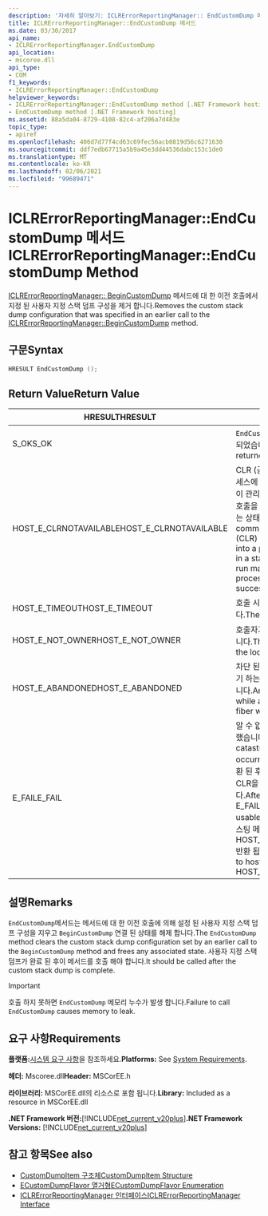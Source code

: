 ```yaml
---
description: '자세히 알아보기: ICLRErrorReportingManager:: EndCustomDump 메서드'
title: ICLRErrorReportingManager::EndCustomDump 메서드
ms.date: 03/30/2017
api_name:
- ICLRErrorReportingManager.EndCustomDump
api_location:
- mscoree.dll
api_type:
- COM
f1_keywords:
- ICLRErrorReportingManager::EndCustomDump
helpviewer_keywords:
- ICLRErrorReportingManager::EndCustomDump method [.NET Framework hosting]
- EndCustomDump method [.NET Framework hosting]
ms.assetid: 88a5da04-8729-4108-82c4-af206a7d483e
topic_type:
- apiref
ms.openlocfilehash: 406d7d77f4cd63c69fec56acb0819d56c6271630
ms.sourcegitcommit: ddf7edb67715a5b9a45e3dd44536dabc153c1de0
ms.translationtype: MT
ms.contentlocale: ko-KR
ms.lasthandoff: 02/06/2021
ms.locfileid: "99689471"
---
```

# <a name="iclrerrorreportingmanagerendcustomdump-method"></a><span data-ttu-id="45565-103">ICLRErrorReportingManager::EndCustomDump 메서드</span><span class="sxs-lookup"><span data-stu-id="45565-103">ICLRErrorReportingManager::EndCustomDump Method</span></span>

<span data-ttu-id="45565-104">[ICLRErrorReportingManager:: BeginCustomDump](iclrerrorreportingmanager-begincustomdump-method.md) 메서드에 대 한 이전 호출에서 지정 된 사용자 지정 스택 덤프 구성을 제거 합니다.</span><span class="sxs-lookup"><span data-stu-id="45565-104">Removes the custom stack dump configuration that was specified in an earlier call to the [ICLRErrorReportingManager::BeginCustomDump](iclrerrorreportingmanager-begincustomdump-method.md) method.</span></span>  
  
## <a name="syntax"></a><span data-ttu-id="45565-105">구문</span><span class="sxs-lookup"><span data-stu-id="45565-105">Syntax</span></span>  
  
```cpp  
HRESULT EndCustomDump ();  
```  
  
## <a name="return-value"></a><span data-ttu-id="45565-106">Return Value</span><span class="sxs-lookup"><span data-stu-id="45565-106">Return Value</span></span>  
  
|<span data-ttu-id="45565-107">HRESULT</span><span class="sxs-lookup"><span data-stu-id="45565-107">HRESULT</span></span>|<span data-ttu-id="45565-108">설명</span><span class="sxs-lookup"><span data-stu-id="45565-108">Description</span></span>|  
|-------------|-----------------|  
|<span data-ttu-id="45565-109">S_OK</span><span class="sxs-lookup"><span data-stu-id="45565-109">S_OK</span></span>|<span data-ttu-id="45565-110">`EndCustomDump` 성공적으로 반환 되었습니다.</span><span class="sxs-lookup"><span data-stu-id="45565-110">`EndCustomDump` returned successfully.</span></span>|  
|<span data-ttu-id="45565-111">HOST_E_CLRNOTAVAILABLE</span><span class="sxs-lookup"><span data-stu-id="45565-111">HOST_E_CLRNOTAVAILABLE</span></span>|<span data-ttu-id="45565-112">CLR (공용 언어 런타임)이 프로세스에 로드 되지 않았거나 CLR이 관리 코드를 실행할 수 없거나 호출을 성공적으로 처리할 수 없는 상태에 있습니다.</span><span class="sxs-lookup"><span data-stu-id="45565-112">The common language runtime (CLR) has not been loaded into a process, or the CLR is in a state in which it cannot run managed code or process the call successfully.</span></span>|  
|<span data-ttu-id="45565-113">HOST_E_TIMEOUT</span><span class="sxs-lookup"><span data-stu-id="45565-113">HOST_E_TIMEOUT</span></span>|<span data-ttu-id="45565-114">호출 시간이 초과 되었습니다.</span><span class="sxs-lookup"><span data-stu-id="45565-114">The call timed out.</span></span>|  
|<span data-ttu-id="45565-115">HOST_E_NOT_OWNER</span><span class="sxs-lookup"><span data-stu-id="45565-115">HOST_E_NOT_OWNER</span></span>|<span data-ttu-id="45565-116">호출자가 잠금을 소유 하지 않습니다.</span><span class="sxs-lookup"><span data-stu-id="45565-116">The caller does not own the lock.</span></span>|  
|<span data-ttu-id="45565-117">HOST_E_ABANDONED</span><span class="sxs-lookup"><span data-stu-id="45565-117">HOST_E_ABANDONED</span></span>|<span data-ttu-id="45565-118">차단 된 스레드나 파이버에서 대기 하는 동안 이벤트를 취소 했습니다.</span><span class="sxs-lookup"><span data-stu-id="45565-118">An event was canceled while a blocked thread or fiber was waiting on it.</span></span>|  
|<span data-ttu-id="45565-119">E_FAIL</span><span class="sxs-lookup"><span data-stu-id="45565-119">E_FAIL</span></span>|<span data-ttu-id="45565-120">알 수 없는 치명적인 오류가 발생 했습니다.</span><span class="sxs-lookup"><span data-stu-id="45565-120">An unknown catastrophic failure occurred.</span></span> <span data-ttu-id="45565-121">메서드가 E_FAIL 반환 된 후에는 프로세스 내에서 CLR을 더 이상 사용할 수 없습니다.</span><span class="sxs-lookup"><span data-stu-id="45565-121">After a method returns E_FAIL, the CLR is no longer usable within the process.</span></span> <span data-ttu-id="45565-122">호스팅 메서드를 이후에 호출 하면 HOST_E_CLRNOTAVAILABLE 반환 됩니다.</span><span class="sxs-lookup"><span data-stu-id="45565-122">Subsequent calls to hosting methods return HOST_E_CLRNOTAVAILABLE.</span></span>|  
  
## <a name="remarks"></a><span data-ttu-id="45565-123">설명</span><span class="sxs-lookup"><span data-stu-id="45565-123">Remarks</span></span>  

 <span data-ttu-id="45565-124">`EndCustomDump`메서드는 메서드에 대 한 이전 호출에 의해 설정 된 사용자 지정 스택 덤프 구성을 지우고 `BeginCustomDump` 연결 된 상태를 해제 합니다.</span><span class="sxs-lookup"><span data-stu-id="45565-124">The `EndCustomDump` method clears the custom stack dump configuration set by an earlier call to the `BeginCustomDump` method and frees any associated state.</span></span> <span data-ttu-id="45565-125">사용자 지정 스택 덤프가 완료 된 후이 메서드를 호출 해야 합니다.</span><span class="sxs-lookup"><span data-stu-id="45565-125">It should be called after the custom stack dump is complete.</span></span>  
  
> [!IMPORTANT]
> <span data-ttu-id="45565-126">호출 하지 못하면 `EndCustomDump` 메모리 누수가 발생 합니다.</span><span class="sxs-lookup"><span data-stu-id="45565-126">Failure to call `EndCustomDump` causes memory to leak.</span></span>  
  
## <a name="requirements"></a><span data-ttu-id="45565-127">요구 사항</span><span class="sxs-lookup"><span data-stu-id="45565-127">Requirements</span></span>  

 <span data-ttu-id="45565-128">**플랫폼:**[시스템 요구 사항](../../get-started/system-requirements.md)을 참조하세요.</span><span class="sxs-lookup"><span data-stu-id="45565-128">**Platforms:** See [System Requirements](../../get-started/system-requirements.md).</span></span>  
  
 <span data-ttu-id="45565-129">**헤더:** Mscoree.dll</span><span class="sxs-lookup"><span data-stu-id="45565-129">**Header:** MSCorEE.h</span></span>  
  
 <span data-ttu-id="45565-130">**라이브러리:** MSCorEE.dll의 리소스로 포함 됩니다.</span><span class="sxs-lookup"><span data-stu-id="45565-130">**Library:** Included as a resource in MSCorEE.dll</span></span>  
  
 <span data-ttu-id="45565-131">**.NET Framework 버전:**[!INCLUDE[net_current_v20plus](../../../../includes/net-current-v20plus-md.md)]</span><span class="sxs-lookup"><span data-stu-id="45565-131">**.NET Framework Versions:** [!INCLUDE[net_current_v20plus](../../../../includes/net-current-v20plus-md.md)]</span></span>  
  
## <a name="see-also"></a><span data-ttu-id="45565-132">참고 항목</span><span class="sxs-lookup"><span data-stu-id="45565-132">See also</span></span>

- [<span data-ttu-id="45565-133">CustomDumpItem 구조체</span><span class="sxs-lookup"><span data-stu-id="45565-133">CustomDumpItem Structure</span></span>](customdumpitem-structure.md)
- [<span data-ttu-id="45565-134">ECustomDumpFlavor 열거형</span><span class="sxs-lookup"><span data-stu-id="45565-134">ECustomDumpFlavor Enumeration</span></span>](ecustomdumpflavor-enumeration.md)
- [<span data-ttu-id="45565-135">ICLRErrorReportingManager 인터페이스</span><span class="sxs-lookup"><span data-stu-id="45565-135">ICLRErrorReportingManager Interface</span></span>](iclrerrorreportingmanager-interface.md)
